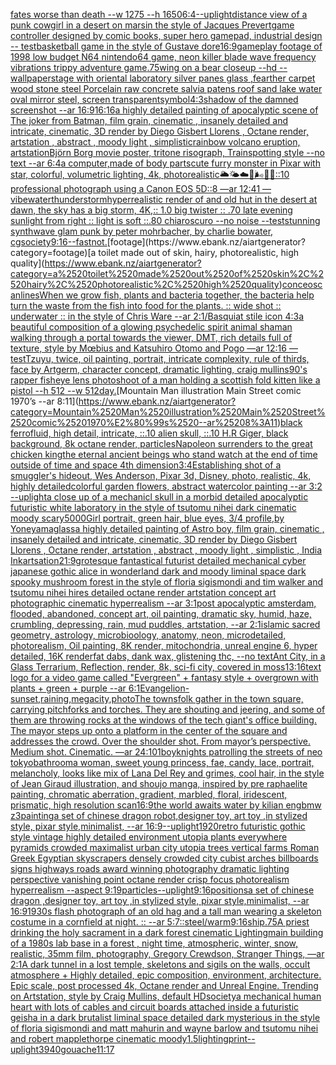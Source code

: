 [fates worse than death --w 1275 --h 1650](https://www.ebank.nz/aiartgenerator?category=fates%2520worse%2520than%2520death%2520--w%25201275%2520--h%25201650)[6:4](https://www.ebank.nz/aiartgenerator?category=6%3A4)[--uplight](https://www.ebank.nz/aiartgenerator?category=--uplight)[distance view of a punk cowgirl in a desert on marsin the style of Jacques Prevert](https://www.ebank.nz/aiartgenerator?category=distance%2520view%2520of%2520a%2520punk%2520cowgirl%2520in%2520a%2520desert%2520on%2520marsin%2520the%2520style%2520of%2520Jacques%2520Prevert)[game controller designed by comic books, super hero gamepad, industrial design -- test](https://www.ebank.nz/aiartgenerator?category=game%2520controller%2520designed%2520by%2520comic%2520books%2C%2520super%2520hero%2520gamepad%2C%2520industrial%2520design%2520--%2520test)[basketball game in the style of Gustave dore](https://www.ebank.nz/aiartgenerator?category=basketball%2520game%2520in%2520the%2520style%2520of%2520Gustave%2520dore)[16:9](https://www.ebank.nz/aiartgenerator?category=16%3A9)[gameplay footage of 1998 low budget N64 nintendo64 game, neon killer blade wave frequency vibrations trippy adventure game](https://www.ebank.nz/aiartgenerator?category=gameplay%2520footage%2520of%25201998%2520low%2520budget%2520N64%2520nintendo64%2520game%2C%2520neon%2520killer%2520blade%2520wave%2520frequency%2520vibrations%2520trippy%2520adventure%2520game)[.75](https://www.ebank.nz/aiartgenerator?category=.75)[wing on a bear closeup --hd --wallpaper](https://www.ebank.nz/aiartgenerator?category=wing%2520on%2520a%2520bear%2520closeup%2520--hd%2520--wallpaper)[stage with oriental laboratory silver panes glass ,fearther carpet wood stone steel Porcelain raw concrete salvia patens roof sand lake water oval mirror steel, screen transparent](https://www.ebank.nz/aiartgenerator?category=stage%2520with%2520oriental%2520laboratory%2520silver%2520panes%2520glass%2520%2Cfearther%2520carpet%2520wood%2520stone%2520steel%2520Porcelain%2520raw%2520concrete%2520salvia%2520patens%2520roof%2520sand%2520lake%2520water%2520oval%2520mirror%2520steel%2C%2520screen%2520transparent)[symbol](https://www.ebank.nz/aiartgenerator?category=symbol)[4:3](https://www.ebank.nz/aiartgenerator?category=4%3A3)[shadow of the damned screenshot --ar 16:9](https://www.ebank.nz/aiartgenerator?category=shadow%2520of%2520the%2520damned%2520screenshot%2520--ar%252016%3A9)[16:16](https://www.ebank.nz/aiartgenerator?category=16%3A16)[a highly detailed painting of apocalyptic scene of The joker from Batman, film grain, cinematic , insanely detailed and intricate, cinematic, 3D render by Diego Gisbert Llorens , Octane render, artstation , abstract , moody light , simplistic](https://www.ebank.nz/aiartgenerator?category=a%2520highly%2520detailed%2520painting%2520of%2520apocalyptic%2520scene%2520of%2520The%2520joker%2520from%2520Batman%2C%2520film%2520grain%2C%2520cinematic%2520%2C%2520insanely%2520detailed%2520and%2520intricate%2C%2520cinematic%2C%25203D%2520render%2520by%2520Diego%2520Gisbert%2520Llorens%2520%2C%2520Octane%2520render%2C%2520artstation%2520%2C%2520abstract%2520%2C%2520moody%2520light%2520%2C%2520simplistic)[rainbow volcano eruption, artstation](https://www.ebank.nz/aiartgenerator?category=rainbow%2520volcano%2520eruption%2C%2520artstation)[Björn Borg movie poster, tritone risograph, Trainspotting style --no text --ar 6:4](https://www.ebank.nz/aiartgenerator?category=Bj%C3%B6rn%2520Borg%2520movie%2520poster%2C%2520tritone%2520risograph%2C%2520Trainspotting%2520style%2520--no%2520text%2520--ar%25206%3A4)[a computer,made of body parts](https://www.ebank.nz/aiartgenerator?category=a%2520computer%2Cmade%2520of%2520body%2520parts)[cute furry monster in Pixar with star, colorful, volumetric lighting, 4k, photorealistic](https://www.ebank.nz/aiartgenerator?category=cute%2520furry%2520monster%2520in%2520Pixar%2520with%2520star%2C%2520colorful%2C%2520volumetric%2520lighting%2C%25204k%2C%2520photorealistic)[🌥🌤☁️💨🌬🌊🌌::10 professional photograph using a Canon EOS 5D::8  —ar 12:41 —vibe](https://www.ebank.nz/aiartgenerator?category=%F0%9F%8C%A5%F0%9F%8C%A4%E2%98%81%EF%B8%8F%F0%9F%92%A8%F0%9F%8C%AC%F0%9F%8C%8A%F0%9F%8C%8C%3A%3A10%2520professional%2520photograph%2520using%2520a%2520Canon%2520EOS%25205D%3A%3A8%2520%2520%E2%80%94ar%252012%3A41%2520%E2%80%94vibe)[water](https://www.ebank.nz/aiartgenerator?category=water)[thunderstorm](https://www.ebank.nz/aiartgenerator?category=thunderstorm)[hyperrealistic render of and old hut in the desert at dawn, the sky has a big storm, 4K,:: 1.0 big twister :: .70 late evening sunlight from right :: light is soft ::.80 chiaroscuro  --no noise  --test](https://www.ebank.nz/aiartgenerator?category=hyperrealistic%2520render%2520of%2520and%2520old%2520hut%2520in%2520the%2520desert%2520at%2520dawn%2C%2520the%2520sky%2520has%2520a%2520big%2520storm%2C%25204K%2C%3A%3A%25201.0%2520big%2520twister%2520%3A%3A%2520.70%2520late%2520evening%2520sunlight%2520from%2520right%2520%3A%3A%2520light%2520is%2520soft%2520%3A%3A.80%2520chiaroscuro%2520%2520--no%2520noise%2520%2520--test)[stunning synthwave glam punk by peter mohrbacher, by charlie bowater, cgsociety](https://www.ebank.nz/aiartgenerator?category=stunning%2520synthwave%2520glam%2520punk%2520by%2520peter%2520mohrbacher%2C%2520by%2520charlie%2520bowater%2C%2520cgsociety)[9:16](https://www.ebank.nz/aiartgenerator?category=9%3A16)[--fast](https://www.ebank.nz/aiartgenerator?category=--fast)[not.](https://www.ebank.nz/aiartgenerator?category=not.)[footage](https://www.ebank.nz/aiartgenerator?category=footage)[a toilet made out of skin, hairy, photorealistic, high quality](https://www.ebank.nz/aiartgenerator?category=a%2520toilet%2520made%2520out%2520of%2520skin%2C%2520hairy%2C%2520photorealistic%2C%2520high%2520quality)[conceo](https://www.ebank.nz/aiartgenerator?category=conceo)[scanlines](https://www.ebank.nz/aiartgenerator?category=scanlines)[When we grow fish, plants and bacteria together, the bacteria help turn the waste from the fish into food for the plants. :: wide shot :: underwater :: in the style of Chris Ware --ar 2:1](https://www.ebank.nz/aiartgenerator?category=When%2520we%2520grow%2520fish%2C%2520plants%2520and%2520bacteria%2520together%2C%2520the%2520bacteria%2520help%2520turn%2520the%2520waste%2520from%2520the%2520fish%2520into%2520food%2520for%2520the%2520plants.%2520%3A%3A%2520wide%2520shot%2520%3A%3A%2520underwater%2520%3A%3A%2520in%2520the%2520style%2520of%2520Chris%2520Ware%2520--ar%25202%3A1)[/Basquiat stile icon 4:3](https://www.ebank.nz/aiartgenerator?category=/Basquiat%2520stile%2520icon%25204%3A3)[a beautiful composition of a glowing psychedelic spirit animal shaman walking through a portal towards the viewer, DMT,  rich details full of texture, style by Mœbius and Katsuhiro Otomo and Pogo —ar 12:16 —test](https://www.ebank.nz/aiartgenerator?category=a%2520beautiful%2520composition%2520of%2520a%2520glowing%2520psychedelic%2520spirit%2520animal%2520shaman%2520walking%2520through%2520a%2520portal%2520towards%2520the%2520viewer%2C%2520DMT%2C%2520%2520rich%2520details%2520full%2520of%2520texture%2C%2520style%2520by%2520M%C5%93bius%2520and%2520Katsuhiro%2520Otomo%2520and%2520Pogo%2520%E2%80%94ar%252012%3A16%2520%E2%80%94test)[Tzuyu, twice, oil painting, portrait, intricate complexity, rule of thirds, face by Artgerm, character concept, dramatic lighting, craig mullins](https://www.ebank.nz/aiartgenerator?category=Tzuyu%2C%2520twice%2C%2520oil%2520painting%2C%2520portrait%2C%2520intricate%2520complexity%2C%2520rule%2520of%2520thirds%2C%2520face%2520by%2520Artgerm%2C%2520character%2520concept%2C%2520dramatic%2520lighting%2C%2520craig%2520mullins)[90's rapper fisheye lens photoshoot of a man holding a scottish fold kitten like a pistol --h 512 --w 512](https://www.ebank.nz/aiartgenerator?category=90%27s%2520rapper%2520fisheye%2520lens%2520photoshoot%2520of%2520a%2520man%2520holding%2520a%2520scottish%2520fold%2520kitten%2520like%2520a%2520pistol%2520--h%2520512%2520--w%2520512)[day.](https://www.ebank.nz/aiartgenerator?category=day.)[Mountain Man illustration Main Street comic 1970’s --ar 8:11](https://www.ebank.nz/aiartgenerator?category=Mountain%2520Man%2520illustration%2520Main%2520Street%2520comic%25201970%E2%80%99s%2520--ar%25208%3A11)[black ferrofluid, high detail, intricate, ::.10 alien skull, ::.10 H.R Giger, black background, 8k octane render, particles](https://www.ebank.nz/aiartgenerator?category=black%2520ferrofluid%2C%2520high%2520detail%2C%2520intricate%2C%2520%3A%3A.10%2520alien%2520skull%2C%2520%3A%3A.10%2520H.R%2520Giger%2C%2520black%2520background%2C%25208k%2520octane%2520render%2C%2520particles)[Napoleon surrenders to the great chicken king](https://www.ebank.nz/aiartgenerator?category=Napoleon%2520surrenders%2520to%2520the%2520great%2520chicken%2520king)[the eternal ancient beings who stand watch at the end of time outside of time and space 4th dimension](https://www.ebank.nz/aiartgenerator?category=the%2520eternal%2520ancient%2520beings%2520who%2520stand%2520watch%2520at%2520the%2520end%2520of%2520time%2520outside%2520of%2520time%2520and%2520space%25204th%2520dimension)[3:4](https://www.ebank.nz/aiartgenerator?category=3%3A4)[Establishing shot of a smuggler's hideout, Wes Anderson, Pixar 3d, Disney, photo, realistic, 4k, highly detailed](https://www.ebank.nz/aiartgenerator?category=Establishing%2520shot%2520of%2520a%2520smuggler%27s%2520hideout%2C%2520Wes%2520Anderson%2C%2520Pixar%25203d%2C%2520Disney%2C%2520photo%2C%2520realistic%2C%25204k%2C%2520highly%2520detailed)[colorful garden flowers, abstract watercolor painting --ar 3:2 --uplight](https://www.ebank.nz/aiartgenerator?category=colorful%2520garden%2520flowers%2C%2520abstract%2520watercolor%2520painting%2520--ar%25203%3A2%2520--uplight)[a close up of a mechanicl skull in a morbid detailed apocalyptic futuristic white laboratory in the style of tsutomu nihei dark cinematic moody scary](https://www.ebank.nz/aiartgenerator?category=a%2520close%2520up%2520of%2520a%2520mechanicl%2520skull%2520in%2520a%2520morbid%2520detailed%2520apocalyptic%2520futuristic%2520white%2520laboratory%2520in%2520the%2520style%2520of%2520tsutomu%2520nihei%2520dark%2520cinematic%2520moody%2520scary)[5000](https://www.ebank.nz/aiartgenerator?category=5000)[Girl portrait, green hair, blue eyes, 3/4 profile,by Yoneyama](https://www.ebank.nz/aiartgenerator?category=Girl%2520portrait%2C%2520green%2520hair%2C%2520blue%2520eyes%2C%25203/4%2520profile%2Cby%2520Yoneyama)[glass](https://www.ebank.nz/aiartgenerator?category=glass)[a highly detailed painting of Astro boy, film grain, cinematic , insanely detailed and intricate, cinematic, 3D render by Diego Gisbert Llorens , Octane render, artstation , abstract , moody light , simplistic , India Ink](https://www.ebank.nz/aiartgenerator?category=a%2520highly%2520detailed%2520painting%2520of%2520Astro%2520boy%2C%2520film%2520grain%2C%2520cinematic%2520%2C%2520insanely%2520detailed%2520and%2520intricate%2C%2520cinematic%2C%25203D%2520render%2520by%2520Diego%2520Gisbert%2520Llorens%2520%2C%2520Octane%2520render%2C%2520artstation%2520%2C%2520abstract%2520%2C%2520moody%2520light%2520%2C%2520simplistic%2520%2C%2520India%2520Ink)[artsation](https://www.ebank.nz/aiartgenerator?category=artsation)[21:9](https://www.ebank.nz/aiartgenerator?category=21%3A9)[grotesque fantastical futurist detailed mechanical cyber japanese gothic alice in wonderland dark and moody liminal space dark spooky mushroom forest in the style of floria sigismondi and tim walker and tsutomu nihei hires detailed octane render artstation concept art photographic cinematic hyperrealism --ar 3:1](https://www.ebank.nz/aiartgenerator?category=grotesque%2520fantastical%2520futurist%2520detailed%2520mechanical%2520cyber%2520japanese%2520gothic%2520alice%2520in%2520wonderland%2520dark%2520and%2520moody%2520liminal%2520space%2520dark%2520spooky%2520mushroom%2520forest%2520in%2520the%2520style%2520of%2520floria%2520sigismondi%2520and%2520tim%2520walker%2520and%2520tsutomu%2520nihei%2520hires%2520detailed%2520octane%2520render%2520artstation%2520concept%2520art%2520photographic%2520cinematic%2520hyperrealism%2520--ar%25203%3A1)[post apocalyptic amsterdam, flooded, abandoned, concept art, oil painting, dramatic sky, humid, haze, crumbling, depressing, rain, mud puddles, artstation, --ar 2:1](https://www.ebank.nz/aiartgenerator?category=post%2520apocalyptic%2520amsterdam%2C%2520flooded%2C%2520abandoned%2C%2520concept%2520art%2C%2520oil%2520painting%2C%2520dramatic%2520sky%2C%2520humid%2C%2520haze%2C%2520crumbling%2C%2520depressing%2C%2520rain%2C%2520mud%2520puddles%2C%2520artstation%2C%2520--ar%25202%3A1)[islamic sacred geometry, astrology, microbioology, anatomy, neon, microdetailed, photorealism, Oil painting, 8K render, mitochondria, unreal engine 6, hyper detailed, 16K render](https://www.ebank.nz/aiartgenerator?category=islamic%2520sacred%2520geometry%2C%2520astrology%2C%2520microbioology%2C%2520anatomy%2C%2520neon%2C%2520microdetailed%2C%2520photorealism%2C%2520Oil%2520painting%2C%25208K%2520render%2C%2520mitochondria%2C%2520unreal%2520engine%25206%2C%2520hyper%2520detailed%2C%252016K%2520render)[fat dabs, dank wax, glistening thc, --no text](https://www.ebank.nz/aiartgenerator?category=fat%2520dabs%2C%2520dank%2520wax%2C%2520glistening%2520thc%2C%2520--no%2520text)[Ant City, in a Glass Terrarium, Reflection, render, 8k, sci-fi city, covered in moss](https://www.ebank.nz/aiartgenerator?category=Ant%2520City%2C%2520in%2520a%2520Glass%2520Terrarium%2C%2520Reflection%2C%2520render%2C%25208k%2C%2520sci-fi%2520city%2C%2520covered%2520in%2520moss)[13:16](https://www.ebank.nz/aiartgenerator?category=13%3A16)[text logo for a video game called "Evergreen" + fantasy style + overgrown with plants + green + purple --ar 6:1](https://www.ebank.nz/aiartgenerator?category=text%2520logo%2520for%2520a%2520video%2520game%2520called%2520%22Evergreen%22%2520%2B%2520fantasy%2520style%2520%2B%2520overgrown%2520with%2520plants%2520%2B%2520green%2520%2B%2520purple%2520--ar%25206%3A1)[Evangelion](https://www.ebank.nz/aiartgenerator?category=Evangelion)[-](https://www.ebank.nz/aiartgenerator?category=-)[sunset,raining,megacity,photo](https://www.ebank.nz/aiartgenerator?category=sunset%2Craining%2Cmegacity%2Cphoto)[The townsfolk gather in the town square, carrying pitchforks and torches. They are shouting and jeering, and some of them are throwing rocks at the windows of the tech giant's office building. The mayor steps up onto a platform in the center of the square and addresses the crowd. Over the shoulder shot. From mayor’s perspective. Medium shot.  Cinematic. —ar 24:10](https://www.ebank.nz/aiartgenerator?category=The%2520townsfolk%2520gather%2520in%2520the%2520town%2520square%2C%2520carrying%2520pitchforks%2520and%2520torches.%2520They%2520are%2520shouting%2520and%2520jeering%2C%2520and%2520some%2520of%2520them%2520are%2520throwing%2520rocks%2520at%2520the%2520windows%2520of%2520the%2520tech%2520giant%27s%2520office%2520building.%2520The%2520mayor%2520steps%2520up%2520onto%2520a%2520platform%2520in%2520the%2520center%2520of%2520the%2520square%2520and%2520addresses%2520the%2520crowd.%2520Over%2520the%2520shoulder%2520shot.%2520From%2520mayor%E2%80%99s%2520perspective.%2520Medium%2520shot.%2520%2520Cinematic.%2520%E2%80%94ar%252024%3A10)[1](https://www.ebank.nz/aiartgenerator?category=1)[boy](https://www.ebank.nz/aiartgenerator?category=boy)[knights patrolling the streets of neo tokyo](https://www.ebank.nz/aiartgenerator?category=knights%2520patrolling%2520the%2520streets%2520of%2520neo%2520tokyo)[bathroom](https://www.ebank.nz/aiartgenerator?category=bathroom)[a woman, sweet young princess, fae, candy, lace, portrait, melancholy, looks like mix of Lana Del Rey and grimes, cool hair, in the style of Jean Giraud illustration, and shoujo manga, inspired by pre raphaelite painting, chromatic aberration, gradient, marbled, floral, iridescent, prismatic, high resolution scan](https://www.ebank.nz/aiartgenerator?category=a%2520woman%2C%2520sweet%2520young%2520princess%2C%2520fae%2C%2520candy%2C%2520lace%2C%2520portrait%2C%2520melancholy%2C%2520looks%2520like%2520mix%2520of%2520Lana%2520Del%2520Rey%2520and%2520grimes%2C%2520cool%2520hair%2C%2520in%2520the%2520style%2520of%2520Jean%2520Giraud%2520illustration%2C%2520and%2520shoujo%2520manga%2C%2520inspired%2520by%2520pre%2520raphaelite%2520painting%2C%2520chromatic%2520aberration%2C%2520gradient%2C%2520marbled%2C%2520floral%2C%2520iridescent%2C%2520prismatic%2C%2520high%2520resolution%2520scan)[16:9](https://www.ebank.nz/aiartgenerator?category=16%3A9)[the world awaits water by kilian eng](https://www.ebank.nz/aiartgenerator?category=the%2520world%2520awaits%2520water%2520by%2520kilian%2520eng)[bmw z3](https://www.ebank.nz/aiartgenerator?category=bmw%2520z3)[painting](https://www.ebank.nz/aiartgenerator?category=painting)[a set of chinese dragon robot,designer toy, art toy ,in stylized style, pixar style,minimalist, --ar 16:9](https://www.ebank.nz/aiartgenerator?category=a%2520set%2520of%2520chinese%2520dragon%2520robot%2Cdesigner%2520toy%2C%2520art%2520toy%2520%2Cin%2520stylized%2520style%2C%2520pixar%2520style%2Cminimalist%2C%2520--ar%252016%3A9)[--uplight](https://www.ebank.nz/aiartgenerator?category=--uplight)[1920](https://www.ebank.nz/aiartgenerator?category=1920)[retro futuristic gothic style vintage highly detailed environment utopia plants everywhere pyramids crowded maximalist urban city utopia trees  vertical farms Roman Greek Egyptian skyscrapers densely crowded city cubist arches billboards signs highways roads award winning photography dramatic lighting perspective vanishing point octane render crisp focus photorealism hyperrealism --aspect 9:19](https://www.ebank.nz/aiartgenerator?category=retro%2520futuristic%2520gothic%2520style%2520vintage%2520highly%2520detailed%2520environment%2520utopia%2520plants%2520everywhere%2520pyramids%2520crowded%2520maximalist%2520urban%2520city%2520utopia%2520trees%2520%2520vertical%2520farms%2520Roman%2520Greek%2520Egyptian%2520skyscrapers%2520densely%2520crowded%2520city%2520cubist%2520arches%2520billboards%2520signs%2520highways%2520roads%2520award%2520winning%2520photography%2520dramatic%2520lighting%2520perspective%2520vanishing%2520point%2520octane%2520render%2520crisp%2520focus%2520photorealism%2520hyperrealism%2520--aspect%25209%3A19)[particles](https://www.ebank.nz/aiartgenerator?category=particles)[--uplight](https://www.ebank.nz/aiartgenerator?category=--uplight)[9:16](https://www.ebank.nz/aiartgenerator?category=9%3A16)[positions](https://www.ebank.nz/aiartgenerator?category=positions)[a set of chinese dragon ,designer toy, art toy ,in stylized style, pixar style,minimalist, --ar 16:9](https://www.ebank.nz/aiartgenerator?category=a%2520set%2520of%2520chinese%2520dragon%2520%2Cdesigner%2520toy%2C%2520art%2520toy%2520%2Cin%2520stylized%2520style%2C%2520pixar%2520style%2Cminimalist%2C%2520--ar%252016%3A9)[1930s flash photograph of an old hag and a tall man wearing a skeleton costume in a cornfield at night. :: --ar 5:7](https://www.ebank.nz/aiartgenerator?category=1930s%2520flash%2520photograph%2520of%2520an%2520old%2520hag%2520and%2520a%2520tall%2520man%2520wearing%2520a%2520skeleton%2520costume%2520in%2520a%2520cornfield%2520at%2520night.%2520%3A%3A%2520--ar%25205%3A7)[::](https://www.ebank.nz/aiartgenerator?category=%3A%3A)[steel](https://www.ebank.nz/aiartgenerator?category=steel)[/warm](https://www.ebank.nz/aiartgenerator?category=/warm)[9:16](https://www.ebank.nz/aiartgenerator?category=9%3A16)[ship](https://www.ebank.nz/aiartgenerator?category=ship)[.75](https://www.ebank.nz/aiartgenerator?category=.75)[A priest drinking the holy sacrament in a dark forest cinematic Lighting](https://www.ebank.nz/aiartgenerator?category=A%2520priest%2520drinking%2520the%2520holy%2520sacrament%2520in%2520a%2520dark%2520forest%2520cinematic%2520Lighting)[main building of a 1980s lab base in a forest , night time, atmospheric, winter, snow, realistic, 35mm film, photography, Gregory Crewdson, Stranger Things, —ar 2:1](https://www.ebank.nz/aiartgenerator?category=main%2520building%2520of%2520a%25201980s%2520lab%2520base%2520in%2520a%2520forest%2520%2C%2520night%2520time%2C%2520atmospheric%2C%2520winter%2C%2520snow%2C%2520realistic%2C%252035mm%2520film%2C%2520photography%2C%2520Gregory%2520Crewdson%2C%2520Stranger%2520Things%2C%2520%E2%80%94ar%25202%3A1)[A dark tunnel in a lost temple, skeletons and sigils on the walls, occult atmosphere + Highly detailed, epic composition, environment, architecture. Epic scale, post processed 4k, Octane render and Unreal Engine. Trending on Artstation, style by Craig Mullins, default HD](https://www.ebank.nz/aiartgenerator?category=A%2520dark%2520tunnel%2520in%2520a%2520lost%2520temple%2C%2520skeletons%2520and%2520sigils%2520on%2520the%2520walls%2C%2520occult%2520atmosphere%2520%2B%2520Highly%2520detailed%2C%2520epic%2520composition%2C%2520environment%2C%2520architecture.%2520Epic%2520scale%2C%2520post%2520processed%25204k%2C%2520Octane%2520render%2520and%2520Unreal%2520Engine.%2520Trending%2520on%2520Artstation%2C%2520style%2520by%2520Craig%2520Mullins%2C%2520default%2520HD)[society](https://www.ebank.nz/aiartgenerator?category=society)[a mechanical human heart with lots of cables and circuit boards attached inside a futuristic geisha in a dark brutalist liminal space detailed dark mysterious in the style of floria sigismondi and matt mahurin and wayne barlow and tsutomu nihei and robert mapplethorpe cinematic moody](https://www.ebank.nz/aiartgenerator?category=a%2520mechanical%2520human%2520heart%2520with%2520lots%2520of%2520cables%2520and%2520circuit%2520boards%2520attached%2520inside%2520a%2520futuristic%2520geisha%2520in%2520a%2520dark%2520brutalist%2520liminal%2520space%2520detailed%2520dark%2520mysterious%2520in%2520the%2520style%2520of%2520floria%2520sigismondi%2520and%2520matt%2520mahurin%2520and%2520wayne%2520barlow%2520and%2520tsutomu%2520nihei%2520and%2520robert%2520mapplethorpe%2520cinematic%2520moody)[1.5](https://www.ebank.nz/aiartgenerator?category=1.5)[lighting](https://www.ebank.nz/aiartgenerator?category=lighting)[print](https://www.ebank.nz/aiartgenerator?category=print)[--uplight](https://www.ebank.nz/aiartgenerator?category=--uplight)[3940](https://www.ebank.nz/aiartgenerator?category=3940)[gouache](https://www.ebank.nz/aiartgenerator?category=gouache)[11:17](https://www.ebank.nz/aiartgenerator?category=11%3A17)